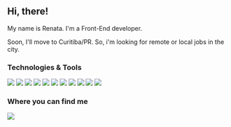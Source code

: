 ## Hi, there!

  My name is Renata. I'm a Front-End developer.
  
  Soon, I'll move to Curitiba/PR.
  So, i'm looking for remote or local jobs in the city.

### Technologies & Tools

![](https://img.shields.io/badge/OS-Linux-informational?style=flat&logo=linux&logoColor=white&color=2bbc8a) ![](https://img.shields.io/badge/Editor-VSCode-informational?style=flat&logo=visual-studio-code&logoColor=white&color=2bbc8a) ![](https://img.shields.io/badge/Code-JavaScript-informational?style=flat&logo=javascript&logoColor=white&color=2bbc8a) ![](https://img.shields.io/badge/Code-ReactJS-informational?style=flat&logo=react&logoColor=white&color=2bbc8a) ![](https://img.shields.io/badge/Code-VueJS-informational?style=flat&logo=vue.js&logoColor=white&color=2bbc8a) ![](https://img.shields.io/badge/Code-AngularJS-informational?style=flat&logo=angular&logoColor=white&color=2bbc8a) ![](https://img.shields.io/badge/Code-PHP-informational?style=flat&logo=php&logoColor=white&color=2bbc8a) ![](https://img.shields.io/badge/Tools-Docker-informational?style=flat&logo=docker&logoColor=white&color=2bbc8a) ![](https://img.shields.io/badge/Style-CSS-informational?style=flat&logo=css3&logoColor=white&color=2bbc8a) ![](https://img.shields.io/badge/Style-SASS-informational?style=flat&logo=sass&logoColor=white&color=2bbc8a) ![](https://img.shields.io/badge/Style-Styled&nbsp;Components-informational?style=flat&logo=styled-components&logoColor=white&color=2bbc8a) 


### Where you can find me

[![](https://img.shields.io/badge/-LinkedIn-informational?style=for-the-badge&logo=&logoColor=white&color=2bbc8a)][1]

<!-- Links to social media accounts -->
[1]: https://www.linkedin.com/in/renata-andrade-525a76150/

<!--
**Renataandrade/Renataandrade** is a ✨ _special_ ✨ repository because its `README.md` (this file) appears on your GitHub profile.

Here are some ideas to get you started:

- 🔭 I’m currently working on ...
- 🌱 I’m currently learning ...
- 👯 I’m looking to collaborate on ...
- 🤔 I’m looking for help with ...
- 💬 Ask me about ...
- 📫 How to reach me: ...
- 😄 Pronouns: ...
- ⚡ Fun fact: ...
-->

